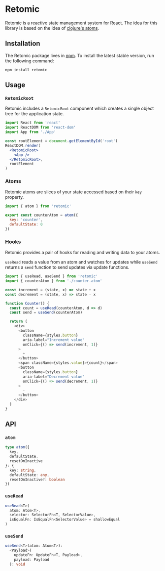 # Retomic

Retomic is a reactive state management system for React. The idea for this library is based on the idea of [clojure's atoms](https://clojure.org/reference/atoms).

## Installation

The Retomic package lives in [npm](https://www.npmjs.com/get-npm). To install the latest stable version, run the following command:

```shell
npm install retomic
```

## Usage

### `RetomicRoot`

Retomic includes a `RetomicRoot` component which creates a single object tree for the application state.

```jsx
import React from 'react'
import ReactDOM from 'react-dom'
import App from './App'

const rootElement = document.getElementById('root')
ReactDOM.render(
  <RetomicRoot>
    <App />
  </RetomicRoot>,
  rootElement
)
```

### Atoms

Retomic atoms are slices of your state accessed based on their `key` property.

```js
import { atom } from 'retomic'

export const counterAtom = atom({
  key: 'counter',
  defaultState: 0
})
```

### Hooks

Retomic provides a pair of hooks for reading and writing data to your atoms.

`useRead` reads a value from an atom and watches for updates while `useSend` returns a `send` function to send updates via update functions.

```js
import { useRead, useSend } from 'retomic'
import { counterAtom } from './counter-atom'

const increment = (state, x) => state + x
const decrement = (state, x) => state - x

function Counter() {
  const count = useRead(counterAtom, d => d)
  const send = useSend(counterAtom)

  return (
    <div>
      <button
        className={styles.button}
        aria-label="Increment value"
        onClick={() => send(increment, 1)}
      >
        +
      </button>
      <span className={styles.value}>{count}</span>
      <button
        className={styles.button}
        aria-label="Decrement value"
        onClick={() => send(decrement, 1)}
      >
        -
      </button>
    </div>
  )
}
```

## API

### `atom`

```ts
type atom({
  key,
  defaultState,
  resetOnInactive
}: {
  key: string,
  defaultState: any,
  resetOnInactive?: boolean
})
```

### `useRead`

```ts
useRead<T>(
  atom: Atom<T>,
  selector: SelectorFn<T, SelectorValue>,
  isEqualFn: IsEqualFn<SelectorValue> = shallowEqual
)
```

### `useSend`

```ts
useSend<T>(atom: Atom<T>):
  <Payload>(
    updateFn: UpdateFn<T, Payload>,
    payload: Payload
  ): void
```
